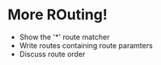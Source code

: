 <!-- #Introduction to Express

* What is a framework? How is it different from a library?
* What is Express?
* Why are we using Express? -->

<!-- #Our First Express App

* Review an existing app (DogDemo)
* Review HTTP response/ request lifecycle
* Create our own simple Express app! -->

<!-- #NPM Init and Package.json

* Use the '--save' flag to install packages
* Explain what the package.json file does
* Use 'npm init' to create a new package.json -->

# More ROuting!

* Show the '*' route matcher
* Write routes containing route paramters
* Discuss route order
